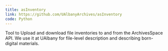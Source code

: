 ```yaml
---
title: asInventory
link: https://github.com/UAlbanyArchives/asInventory
code: Python
---
```

Tool to Upload and download file inventories to and from the ArchivesSpace API. We use it at UAlbany for file-level description and describing born-digital materials.
